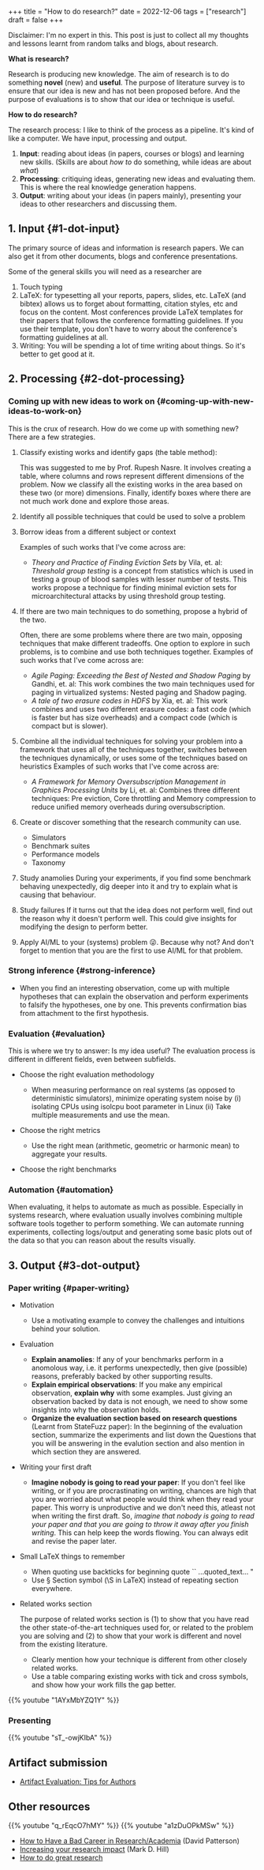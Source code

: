 +++
title = "How to do research?"
date = 2022-12-06
tags = ["research"]
draft = false
+++

Disclaimer: I'm no expert in this. This post is just to collect all my thoughts and lessons learnt from random talks and blogs, about research.

**What is research?**

Research is producing new knowledge.
The aim of research is to do something **novel** (new) and **useful**.
The purpose of literature survey is to ensure that our idea is new and has not been proposed before.
And the purpose of evaluations is to show that our idea or technique is useful.

**How to do research?**

The research process: I like to think of the process as a pipeline. It's kind of like a computer. We have input, processing and output.

1.  **Input**: reading about ideas (in papers, courses or blogs) and learning new skills. (Skills are about _how to_ do something, while ideas are about _what_)
2.  **Processing**: critiquing ideas, generating new ideas and evaluating them. This is where the real knowledge generation happens.
3.  **Output**: writing about your ideas (in papers mainly), presenting your ideas to other researchers and discussing them.


## 1. Input {#1-dot-input}

The primary source of ideas and information is research papers.
We can also get it from other documents, blogs and conference presentations.

Some of the general skills you will need as a researcher are

1.  Touch typing
2.  LaTeX: for typesetting all your reports, papers, slides, etc. LaTeX (and bibtex) allows us to forget about formatting, citation styles, etc and focus on the content. Most conferences provide LaTeX templates for their papers that follows the conference formatting guidelines. If you use their template, you don't have to worry about the conference's formatting guidelines at all.
3.  Writing: You will be spending a lot of time writing about things. So it's better to get good at it.


## 2. Processing {#2-dot-processing}


### Coming up with new ideas to work on {#coming-up-with-new-ideas-to-work-on}

This is the crux of research. How do we come up with something new?
There are a few strategies.

1.  Classify existing works and identify gaps (the table method):

    This was suggested to me by Prof. Rupesh Nasre. It involves creating a table, where columns and rows represent different dimensions of the problem.
    Now we classify all the existing works in the area based on these two (or more) dimensions.
    Finally, identify boxes where there are not much work done and explore those areas.
2.  Identify all possible techniques that could be used to solve a problem
3.  Borrow ideas from a different subject or context

    Examples of such works that I've come across are:

    -   _Theory and Practice of Finding Eviction Sets_ by Vila, et. al:
        _Threshold group testing_ is a concept from statistics which is used in testing a group of blood samples with
        lesser number of tests. This works propose a technique for finding minimal eviction sets for microarchitectural attacks by using threshold group testing.

4.  If there are two main techniques to do something, propose a hybrid of the two.

      Often, there are some problems where there are two main, opposing techniques that
    make different tradeoffs. One option to explore in such problems, is to combine and use both techniques together.
      Examples of such works that I've come across are:

    -   _Agile Paging: Exceeding the Best of Nested and Shadow Paging_ by Gandhi, et. al:
        This work combines the two main techniques used for paging in virtualized systems: Nested paging and Shadow paging.
    -   _A tale of two erasure codes in HDFS_ by Xia, et. al:
        This work combines and uses two different erasure codes: a fast code (which is faster but has size overheads)
        and a compact code (which is compact but is slower).

5.  Combine all the individual techniques for solving your problem into a framework that uses all of the techniques together,
     switches between the techniques dynamically, or uses some of the techniques based on heuristics
    Examples of such works that I've come across are:
    -   _A Framework for Memory Oversubscription Management in Graphics Processing Units_ by Li, et. al:
        Combines three different techniques: Pre eviction, Core throttling and Memory compression to reduce
        unified memory overheads during oversubscription.

6.  Create or discover something that the research community can use.
    -   Simulators
    -   Benchmark suites
    -   Performance models
    -   Taxonomy

7.  Study anamolies
    During your experiments, if you find some benchmark behaving unexpectedly, dig deeper into it and try to explain what is causing that behaviour.

8.  Study failures
    If it turns out that the idea does not perform well, find out the reason why it doesn't perform well.
    This could give insights for modifying the design to perform better.

9.  Apply AI/ML to your (systems) problem 😜. Because why not? And don't forget to mention that you are the first to use AI/ML for that problem.


### Strong inference {#strong-inference}

-   When you find an interesting observation, come up with multiple hypotheses that can explain the observation and
    perform experiments to falsify the hypotheses, one by one.
    This prevents confirmation bias from attachment to the first hypothesis.


### Evaluation {#evaluation}

This is where we try to answer: Is my idea useful?
The evaluation process is different in different fields, even between subfields.

-   Choose the right evaluation methodology
    -   When measuring performance on real systems (as opposed to deterministic simulators),
        minimize operating system noise by (i) isolating CPUs using isolcpu boot parameter in Linux
        (ii) Take multiple measurements and use the mean.

-   Choose the right metrics
    -   Use the right mean (arithmetic, geometric or harmonic mean) to aggregate your results.
-   Choose the right benchmarks


### Automation {#automation}

When evaluating, it helps to automate as much as possible.
Especially in systems research, where evaluation usually involves combining multiple software tools together to perform something.
We can automate running experiments, collecting logs/output and generating some basic plots out of the data so that you can reason about the results visually.


## 3. Output {#3-dot-output}


### Paper writing {#paper-writing}

-   Motivation
    -   Use a motivating example to convey the challenges and intuitions behind your solution.
-   Evaluation
    -   **Explain anamolies**: If any of your benchmarks perform in a anomolous way, i.e. it performs unexpectedly,
        then give (possible) reasons, preferably backed by other supporting results.
    -   **Explain empirical observations**: If you make any empirical observation, **explain why** with some examples.
        Just giving an observation backed by data is not enough, we need to show some insights into why the observation holds.
    -   **Organize the evaluation section based on research questions** (Learnt from StateFuzz paper):
        In the beginning of the evaluation section, summarize the experiments and list down the Questions that you will be answering in
        the evalution section and also mention in which section they are answered.
-   Writing your first draft
    -   **Imagine nobody is going to read your paper**: If you don't feel like writing, or if you are procrastinating on writing, chances are high that you are worried about what people
        would think when they read your paper.
        This worry is unproductive and we don't need this, atleast not when writing the first draft.
        So, _imagine that nobody is going to read your paper and that you are going to throw it away after you finish writing_.
        This can help keep the words flowing. You can always edit and revise the paper later.
-   Small LaTeX things to remember
    -   When quoting use backticks for beginning quote \`\` ...quoted_text... "
    -   Use &sect; Section symbol (\\​S in LaTeX) instead of repeating section everywhere.
-   Related works section

    The purpose of related works section is (1) to show that you have read the other state-of-the-art techniques used for,
    or related to the problem you are solving and (2) to show that your work is different and novel from the existing literature.

    -   Clearly mention how your technique is different from other closely related works.
    -   Use a table comparing existing works with tick and cross symbols, and show how your work fills the gap better.

{{% youtube "1AYxMbYZQ1Y" %}}

### Presenting

{{% youtube "sT_-owjKIbA" %}}

## Artifact submission
- [Artifact Evaluation: Tips for Authors](https://blog.padhye.org/Artifact-Evaluation-Tips-for-Authors/)

## Other resources

{{% youtube "q_rEqcO7hMY" %}}
{{% youtube "a1zDuOPkMSw" %}}

-   [How to Have a Bad Career in Research/Academia](https://people.eecs.berkeley.edu/~pattrsn/talks/BadCareer.pdf) (David Patterson)
-   [Increasing your research impact](https://www.sigarch.org/increasing-your-research-impact/) (Mark D. Hill)
-   [How to do great research](https://greatresearch.org/)
